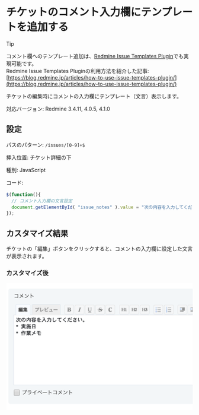# チケットのコメント入力欄にテンプレートを追加する

> [!TIP]
> コメント欄へのテンプレート追加は、[Redmine Issue Templates Plugin](https://github.com/agileware-jp/redmine_issue_templates)でも実現可能です。  
> Redmine Issue Templates Pluginの利用方法を紹介した記事: [https://blog.redmine.jp/articles/how-to-use-issue-templates-plugin/](https://blog.redmine.jp/articles/how-to-use-issue-templates-plugin/)

チケットの編集時にコメントの入力欄にテンプレート（文言）表示します。

対応バージョン: Redmine 3.4.11, 4.0.5, 4.1.0

## 設定

パスのパターン: `/issues/[0-9]+$`

挿入位置: チケット詳細の下

種別: JavaScript

コード:

``` javascript
$(function(){
  // コメント入力欄の文言設定
  document.getElementById( "issue_notes" ).value = "次の内容を入力してください\。\n* 実施日\n* 作業メモ";
});
```

## カスタマイズ結果

チケットの「編集」ボタンをクリックすると、コメントの入力欄に設定した文言が表示されます。

### カスタマイズ後

![](after@2x.png)
